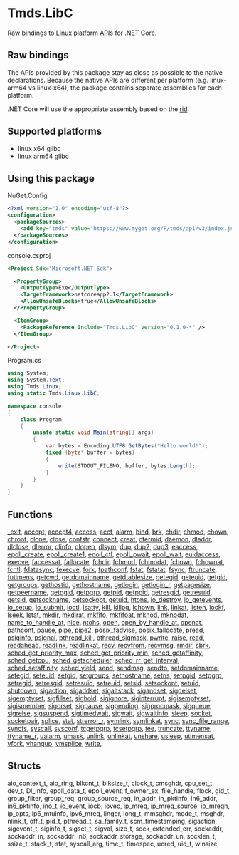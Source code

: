 # Tmds.LibC

Raw bindings to Linux platform APIs for .NET Core.

## Raw bindings

The APIs provided by this package stay as close as possible to the native declarations.
Because the native APIs are different per platform (e.g. linux-arm64 vs linux-x64), the package contains separate assemblies for each platform.

.NET Core will use the appropriate assembly based on the [rid](https://docs.microsoft.com/en-us/dotnet/core/rid-catalog).

## Supported platforms

* linux x64 glibc
* linux arm64 glibc

## Using this package

NuGet.Config

```xml
<?xml version="1.0" encoding="utf-8"?>
<configuration>
  <packageSources>
    <add key="tmds" value="https://www.myget.org/F/tmds/api/v3/index.json" />
  </packageSources>
</configuration>
```

console.csproj

```xml
<Project Sdk="Microsoft.NET.Sdk">

  <PropertyGroup>
    <OutputType>Exe</OutputType>
    <TargetFramework>netcoreapp2.1</TargetFramework>
    <AllowUnsafeBlocks>true</AllowUnsafeBlocks>
  </PropertyGroup>

  <ItemGroup>
    <PackageReference Include="Tmds.LibC" Version="0.1.0-*" />
  </ItemGroup>

</Project>
```

Program.cs

```cs
using System;
using System.Text;
using Tmds.Linux;
using static Tmds.Linux.LibC;

namespace console
{
    class Program
    {
        unsafe static void Main(string[] args)
        {
            var bytes = Encoding.UTF8.GetBytes("Hello world!");
            fixed (byte* buffer = bytes)
            {
                write(STDOUT_FILENO, buffer, bytes.Length);
            }
        }
    }
}
```

## Functions

[_exit](http://man7.org/linux/man-pages/man2/_exit.2.html),
[accept](http://man7.org/linux/man-pages/man2/accept.2.html),
[accept4](http://man7.org/linux/man-pages/man2/accept4.2.html),
[access](http://man7.org/linux/man-pages/man2/access.2.html),
[acct](http://man7.org/linux/man-pages/man2/acct.2.html),
[alarm](http://man7.org/linux/man-pages/man2/alarm.2.html),
[bind](http://man7.org/linux/man-pages/man2/bind.2.html),
[brk](http://man7.org/linux/man-pages/man2/brk.2.html),
[chdir](http://man7.org/linux/man-pages/man2/chdir.2.html),
[chmod](http://man7.org/linux/man-pages/man2/chmod.2.html),
[chown](http://man7.org/linux/man-pages/man2/chown.2.html),
[chroot](http://man7.org/linux/man-pages/man2/chroot.2.html),
[clone](http://man7.org/linux/man-pages/man2/clone.2.html),
[close](http://man7.org/linux/man-pages/man2/close.2.html),
[confstr](http://man7.org/linux/man-pages/man3/confstr.3.html),
[connect](http://man7.org/linux/man-pages/man2/connect.2.html),
[creat](http://man7.org/linux/man-pages/man2/creat.2.html),
[ctermid](http://man7.org/linux/man-pages/man3/ctermid.3.html),
[daemon](http://man7.org/linux/man-pages/man3/daemon.3.html),
[dladdr](http://man7.org/linux/man-pages/man3/dladdr.3.html),
[dlclose](http://man7.org/linux/man-pages/man3/dlclose.3.html),
[dlerror](http://man7.org/linux/man-pages/man3/dlerror.3.html),
[dlinfo](http://man7.org/linux/man-pages/man3/dlinfo.3.html),
[dlopen](http://man7.org/linux/man-pages/man3/dlopen.3.html),
[dlsym](http://man7.org/linux/man-pages/man3/dlsym.3.html),
[dup](http://man7.org/linux/man-pages/man2/dup.2.html),
[dup2](http://man7.org/linux/man-pages/man2/dup2.2.html),
[dup3](http://man7.org/linux/man-pages/man2/dup3.2.html),
[eaccess](http://man7.org/linux/man-pages/man3/eaccess.3.html),
[epoll_create](http://man7.org/linux/man-pages/man2/epoll_create.2.html),
[epoll_create1](http://man7.org/linux/man-pages/man2/epoll_create1.2.html),
[epoll_ctl](http://man7.org/linux/man-pages/man2/epoll_ctl.2.html),
[epoll_pwait](http://man7.org/linux/man-pages/man2/epoll_pwait.2.html),
[epoll_wait](http://man7.org/linux/man-pages/man2/epoll_wait.2.html),
[euidaccess](http://man7.org/linux/man-pages/man3/euidaccess.3.html),
[execve](http://man7.org/linux/man-pages/man2/execve.2.html),
[faccessat](http://man7.org/linux/man-pages/man2/faccessat.2.html),
[fallocate](http://man7.org/linux/man-pages/man2/fallocate.2.html),
[fchdir](http://man7.org/linux/man-pages/man2/fchdir.2.html),
[fchmod](http://man7.org/linux/man-pages/man2/fchmod.2.html),
[fchmodat](http://man7.org/linux/man-pages/man2/fchmodat.2.html),
[fchown](http://man7.org/linux/man-pages/man2/fchown.2.html),
[fchownat](http://man7.org/linux/man-pages/man2/fchownat.2.html),
[fcntl](http://man7.org/linux/man-pages/man2/fcntl.2.html),
[fdatasync](http://man7.org/linux/man-pages/man2/fdatasync.2.html),
[fexecve](http://man7.org/linux/man-pages/man3/fexecve.3.html),
[fork](http://man7.org/linux/man-pages/man2/fork.2.html),
[fpathconf](http://man7.org/linux/man-pages/man3/fpathconf.3.html),
[fstat](http://man7.org/linux/man-pages/man2/fstat.2.html),
[fstatat](http://man7.org/linux/man-pages/man2/fstatat.2.html),
[fsync](http://man7.org/linux/man-pages/man2/fsync.2.html),
[ftruncate](http://man7.org/linux/man-pages/man2/ftruncate.2.html),
[futimens](http://man7.org/linux/man-pages/man3/futimens.3.html),
[getcwd](http://man7.org/linux/man-pages/man3/getcwd.3.html),
[getdomainname](http://man7.org/linux/man-pages/man2/getdomainname.2.html),
[getdtablesize](http://man7.org/linux/man-pages/man3/getdtablesize.3.html),
[getegid](http://man7.org/linux/man-pages/man2/getegid.2.html),
[geteuid](http://man7.org/linux/man-pages/man2/geteuid.2.html),
[getgid](http://man7.org/linux/man-pages/man2/getgid.2.html),
[getgroups](http://man7.org/linux/man-pages/man2/getgroups.2.html),
[gethostid](http://man7.org/linux/man-pages/man3/gethostid.3.html),
[gethostname](http://man7.org/linux/man-pages/man2/gethostname.2.html),
[getlogin](http://man7.org/linux/man-pages/man3/getlogin.3.html),
[getlogin_r](http://man7.org/linux/man-pages/man3/getlogin_r.3.html),
[getpagesize](http://man7.org/linux/man-pages/man2/getpagesize.2.html),
[getpeername](http://man7.org/linux/man-pages/man2/getpeername.2.html),
[getpgid](http://man7.org/linux/man-pages/man2/getpgid.2.html),
[getpgrp](http://man7.org/linux/man-pages/man2/getpgrp.2.html),
[getpid](http://man7.org/linux/man-pages/man2/getpid.2.html),
[getppid](http://man7.org/linux/man-pages/man2/getppid.2.html),
[getresgid](http://man7.org/linux/man-pages/man2/getresgid.2.html),
[getresuid](http://man7.org/linux/man-pages/man2/getresuid.2.html),
[getsid](http://man7.org/linux/man-pages/man2/getsid.2.html),
[getsockname](http://man7.org/linux/man-pages/man2/getsockname.2.html),
[getsockopt](http://man7.org/linux/man-pages/man2/getsockopt.2.html),
[getuid](http://man7.org/linux/man-pages/man2/getuid.2.html),
[htons](http://man7.org/linux/man-pages/man3/htons.3.html),
[io_destroy](http://man7.org/linux/man-pages/man2/io_destroy.2.html),
[io_getevents](http://man7.org/linux/man-pages/man2/io_getevents.2.html),
[io_setup](http://man7.org/linux/man-pages/man2/io_setup.2.html),
[io_submit](http://man7.org/linux/man-pages/man2/io_submit.2.html),
[ioctl](http://man7.org/linux/man-pages/man2/ioctl.2.html),
[isatty](http://man7.org/linux/man-pages/man3/isatty.3.html),
[kill](http://man7.org/linux/man-pages/man2/kill.2.html),
[killpg](http://man7.org/linux/man-pages/man3/killpg.3.html),
[lchown](http://man7.org/linux/man-pages/man2/lchown.2.html),
[link](http://man7.org/linux/man-pages/man2/link.2.html),
[linkat](http://man7.org/linux/man-pages/man2/linkat.2.html),
[listen](http://man7.org/linux/man-pages/man2/listen.2.html),
[lockf](http://man7.org/linux/man-pages/man3/lockf.3.html),
[lseek](http://man7.org/linux/man-pages/man2/lseek.2.html),
[lstat](http://man7.org/linux/man-pages/man2/lstat.2.html),
[mkdir](http://man7.org/linux/man-pages/man2/mkdir.2.html),
[mkdirat](http://man7.org/linux/man-pages/man2/mkdirat.2.html),
[mkfifo](http://man7.org/linux/man-pages/man3/mkfifo.3.html),
[mkfifoat](http://man7.org/linux/man-pages/man3/mkfifoat.3.html),
[mknod](http://man7.org/linux/man-pages/man2/mknod.2.html),
[mknodat](http://man7.org/linux/man-pages/man2/mknodat.2.html),
[name_to_handle_at](http://man7.org/linux/man-pages/man2/name_to_handle_at.2.html),
[nice](http://man7.org/linux/man-pages/man2/nice.2.html),
[ntohs](http://man7.org/linux/man-pages/man3/ntohs.3.html),
[open](http://man7.org/linux/man-pages/man2/open.2.html),
[open_by_handle_at](http://man7.org/linux/man-pages/man2/open_by_handle_at.2.html),
[openat](http://man7.org/linux/man-pages/man2/openat.2.html),
[pathconf](http://man7.org/linux/man-pages/man3/pathconf.3.html),
[pause](http://man7.org/linux/man-pages/man2/pause.2.html),
[pipe](http://man7.org/linux/man-pages/man2/pipe.2.html),
[pipe2](http://man7.org/linux/man-pages/man2/pipe2.2.html),
[posix_fadvise](http://man7.org/linux/man-pages/man2/posix_fadvise.2.html),
[posix_fallocate](http://man7.org/linux/man-pages/man3/posix_fallocate.3.html),
[pread](http://man7.org/linux/man-pages/man2/pread.2.html),
[psiginfo](http://man7.org/linux/man-pages/man3/psiginfo.3.html),
[psignal](http://man7.org/linux/man-pages/man3/psignal.3.html),
[pthread_kill](http://man7.org/linux/man-pages/man3/pthread_kill.3.html),
[pthread_sigmask](http://man7.org/linux/man-pages/man3/pthread_sigmask.3.html),
[pwrite](http://man7.org/linux/man-pages/man2/pwrite.2.html),
[raise](http://man7.org/linux/man-pages/man3/raise.3.html),
[read](http://man7.org/linux/man-pages/man2/read.2.html),
[readahead](http://man7.org/linux/man-pages/man2/readahead.2.html),
[readlink](http://man7.org/linux/man-pages/man2/readlink.2.html),
[readlinkat](http://man7.org/linux/man-pages/man2/readlinkat.2.html),
[recv](http://man7.org/linux/man-pages/man2/recv.2.html),
[recvfrom](http://man7.org/linux/man-pages/man2/recvfrom.2.html),
[recvmsg](http://man7.org/linux/man-pages/man2/recvmsg.2.html),
[rmdir](http://man7.org/linux/man-pages/man2/rmdir.2.html),
[sbrk](http://man7.org/linux/man-pages/man2/sbrk.2.html),
[sched_get_priority_max](http://man7.org/linux/man-pages/man2/sched_get_priority_max.2.html),
[sched_get_priority_min](http://man7.org/linux/man-pages/man2/sched_get_priority_min.2.html),
[sched_getaffinity](http://man7.org/linux/man-pages/man2/sched_getaffinity.2.html),
[sched_getcpu](http://man7.org/linux/man-pages/man3/sched_getcpu.3.html),
[sched_getscheduler](http://man7.org/linux/man-pages/man2/sched_getscheduler.2.html),
[sched_rr_get_interval](http://man7.org/linux/man-pages/man2/sched_rr_get_interval.2.html),
[sched_setaffinity](http://man7.org/linux/man-pages/man2/sched_setaffinity.2.html),
[sched_yield](http://man7.org/linux/man-pages/man2/sched_yield.2.html),
[send](http://man7.org/linux/man-pages/man2/send.2.html),
[sendmsg](http://man7.org/linux/man-pages/man2/sendmsg.2.html),
[sendto](http://man7.org/linux/man-pages/man2/sendto.2.html),
[setdomainname](http://man7.org/linux/man-pages/man2/setdomainname.2.html),
[setegid](http://man7.org/linux/man-pages/man2/setegid.2.html),
[seteuid](http://man7.org/linux/man-pages/man2/seteuid.2.html),
[setgid](http://man7.org/linux/man-pages/man2/setgid.2.html),
[setgroups](http://man7.org/linux/man-pages/man2/setgroups.2.html),
[sethostname](http://man7.org/linux/man-pages/man2/sethostname.2.html),
[setns](http://man7.org/linux/man-pages/man2/setns.2.html),
[setpgid](http://man7.org/linux/man-pages/man2/setpgid.2.html),
[setpgrp](http://man7.org/linux/man-pages/man2/setpgrp.2.html),
[setregid](http://man7.org/linux/man-pages/man2/setregid.2.html),
[setresgid](http://man7.org/linux/man-pages/man2/setresgid.2.html),
[setresuid](http://man7.org/linux/man-pages/man2/setresuid.2.html),
[setreuid](http://man7.org/linux/man-pages/man2/setreuid.2.html),
[setsid](http://man7.org/linux/man-pages/man2/setsid.2.html),
[setsockopt](http://man7.org/linux/man-pages/man2/setsockopt.2.html),
[setuid](http://man7.org/linux/man-pages/man2/setuid.2.html),
[shutdown](http://man7.org/linux/man-pages/man2/shutdown.2.html),
[sigaction](http://man7.org/linux/man-pages/man2/sigaction.2.html),
[sigaddset](http://man7.org/linux/man-pages/man3/sigaddset.3.html),
[sigaltstack](http://man7.org/linux/man-pages/man2/sigaltstack.2.html),
[sigandset](http://man7.org/linux/man-pages/man3/sigandset.3.html),
[sigdelset](http://man7.org/linux/man-pages/man3/sigdelset.3.html),
[sigemptyset](http://man7.org/linux/man-pages/man3/sigemptyset.3.html),
[sigfillset](http://man7.org/linux/man-pages/man3/sigfillset.3.html),
[sighold](http://man7.org/linux/man-pages/man3/sighold.3.html),
[sigignore](http://man7.org/linux/man-pages/man3/sigignore.3.html),
[siginterrupt](http://man7.org/linux/man-pages/man3/siginterrupt.3.html),
[sigisemptyset](http://man7.org/linux/man-pages/man3/sigisemptyset.3.html),
[sigismember](http://man7.org/linux/man-pages/man3/sigismember.3.html),
[sigorset](http://man7.org/linux/man-pages/man3/sigorset.3.html),
[sigpause](http://man7.org/linux/man-pages/man3/sigpause.3.html),
[sigpending](http://man7.org/linux/man-pages/man2/sigpending.2.html),
[sigprocmask](http://man7.org/linux/man-pages/man2/sigprocmask.2.html),
[sigqueue](http://man7.org/linux/man-pages/man3/sigqueue.3.html),
[sigrelse](http://man7.org/linux/man-pages/man3/sigrelse.3.html),
[sigsuspend](http://man7.org/linux/man-pages/man2/sigsuspend.2.html),
[sigtimedwait](http://man7.org/linux/man-pages/man2/sigtimedwait.2.html),
[sigwait](http://man7.org/linux/man-pages/man3/sigwait.3.html),
[sigwaitinfo](http://man7.org/linux/man-pages/man2/sigwaitinfo.2.html),
[sleep](http://man7.org/linux/man-pages/man3/sleep.3.html),
[socket](http://man7.org/linux/man-pages/man2/socket.2.html),
[socketpair](http://man7.org/linux/man-pages/man2/socketpair.2.html),
[splice](http://man7.org/linux/man-pages/man2/splice.2.html),
[stat](http://man7.org/linux/man-pages/man2/stat.2.html),
[strerror_r](http://man7.org/linux/man-pages/man3/strerror_r.3.html),
[symlink](http://man7.org/linux/man-pages/man2/symlink.2.html),
[symlinkat](http://man7.org/linux/man-pages/man2/symlinkat.2.html),
[sync](http://man7.org/linux/man-pages/man2/sync.2.html),
[sync_file_range](http://man7.org/linux/man-pages/man2/sync_file_range.2.html),
[syncfs](http://man7.org/linux/man-pages/man2/syncfs.2.html),
[syscall](http://man7.org/linux/man-pages/man2/syscall.2.html),
[sysconf](http://man7.org/linux/man-pages/man3/sysconf.3.html),
[tcgetpgrp](http://man7.org/linux/man-pages/man3/tcgetpgrp.3.html),
[tcsetpgrp](http://man7.org/linux/man-pages/man3/tcsetpgrp.3.html),
[tee](http://man7.org/linux/man-pages/man2/tee.2.html),
[truncate](http://man7.org/linux/man-pages/man2/truncate.2.html),
[ttyname](http://man7.org/linux/man-pages/man3/ttyname.3.html),
[ttyname_r](http://man7.org/linux/man-pages/man3/ttyname_r.3.html),
[ualarm](http://man7.org/linux/man-pages/man3/ualarm.3.html),
[umask](http://man7.org/linux/man-pages/man2/umask.2.html),
[unlink](http://man7.org/linux/man-pages/man2/unlink.2.html),
[unlinkat](http://man7.org/linux/man-pages/man2/unlinkat.2.html),
[unshare](http://man7.org/linux/man-pages/man2/unshare.2.html),
[usleep](http://man7.org/linux/man-pages/man3/usleep.3.html),
[utimensat](http://man7.org/linux/man-pages/man2/utimensat.2.html),
[vfork](http://man7.org/linux/man-pages/man2/vfork.2.html),
[vhangup](http://man7.org/linux/man-pages/man2/vhangup.2.html),
[vmsplice](http://man7.org/linux/man-pages/man2/vmsplice.2.html),
[write](http://man7.org/linux/man-pages/man2/write.2.html),


## Structs

aio_context_t,
aio_ring,
blkcnt_t,
blksize_t,
clock_t,
cmsghdr,
cpu_set_t,
dev_t,
Dl_info,
epoll_data_t,
epoll_event,
f_owner_ex,
file_handle,
flock,
gid_t,
group_filter,
group_req,
group_source_req,
in_addr,
in_pktinfo,
in6_addr,
in6_pktinfo,
ino_t,
io_event,
iocb,
iovec,
ip_mreq,
ip_mreq_source,
ip_mreqn,
ip_opts,
ip6_mtuinfo,
ipv6_mreq,
linger,
long_t,
mmsghdr,
mode_t,
msghdr,
nlink_t,
off_t,
pid_t,
pthread_t,
sa_family_t,
scm_timestamping,
sigaction,
sigevent_t,
siginfo_t,
sigset_t,
sigval,
size_t,
sock_extended_err,
sockaddr,
sockaddr_in,
sockaddr_in6,
sockaddr_storage,
sockaddr_un,
socklen_t,
ssize_t,
stack_t,
stat,
syscall_arg,
time_t,
timespec,
ucred,
uid_t,
winsize,
